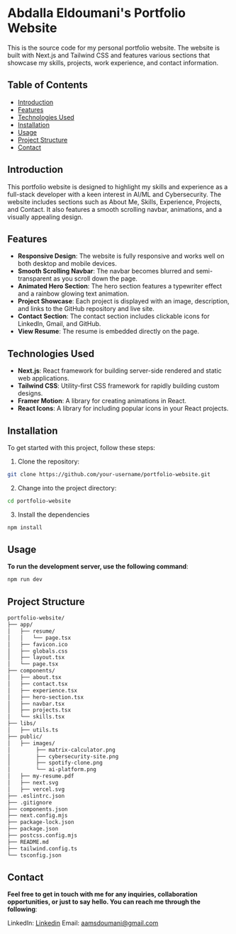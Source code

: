 # Abdalla Eldoumani's Portfolio Website

This is the source code for my personal portfolio website. The website is built with Next.js and Tailwind CSS and features various sections that showcase my skills, projects, work experience, and contact information.

## Table of Contents

- [Introduction](#introduction)
- [Features](#features)
- [Technologies Used](#technologies-used)
- [Installation](#installation)
- [Usage](#usage)
- [Project Structure](#project-structure)
- [Contact](#contact)

## Introduction

This portfolio website is designed to highlight my skills and experience as a full-stack developer with a keen interest in AI/ML and Cybersecurity. The website includes sections such as About Me, Skills, Experience, Projects, and Contact. It also features a smooth scrolling navbar, animations, and a visually appealing design.

## Features

- **Responsive Design**: The website is fully responsive and works well on both desktop and mobile devices.
- **Smooth Scrolling Navbar**: The navbar becomes blurred and semi-transparent as you scroll down the page.
- **Animated Hero Section**: The hero section features a typewriter effect and a rainbow glowing text animation.
- **Project Showcase**: Each project is displayed with an image, description, and links to the GitHub repository and live site.
- **Contact Section**: The contact section includes clickable icons for LinkedIn, Gmail, and GitHub.
- **View Resume**: The resume is embedded directly on the page.

## Technologies Used

- **Next.js**: React framework for building server-side rendered and static web applications.
- **Tailwind CSS**: Utility-first CSS framework for rapidly building custom designs.
- **Framer Motion**: A library for creating animations in React.
- **React Icons**: A library for including popular icons in your React projects.

## Installation

To get started with this project, follow these steps:

1. Clone the repository:

```bash
git clone https://github.com/your-username/portfolio-website.git
```

2. Change into the project directory:

```bash
cd portfolio-website
```

3. Install the dependencies

```bash
npm install
```

## Usage

**To run the development server, use the following command**:

```bash
npm run dev
```

## Project Structure

```txt
portfolio-website/
├── app/
│   ├── resume/
│   │   └── page.tsx
│   ├── favicon.ico
│   ├── globals.css
│   ├── layout.tsx
│   └── page.tsx
├── components/
│   ├── about.tsx
│   ├── contact.tsx
│   ├── experience.tsx
│   ├── hero-section.tsx
│   ├── navbar.tsx
│   ├── projects.tsx
│   └── skills.tsx
├── libs/
│   ├── utils.ts
├── public/
│   ├── images/
│        ├── matrix-calculator.png
│        ├── cybersecurity-site.png
│        ├── spotify-clone.png
│        └── ai-platform.png
│   ├── my-resume.pdf
│   ├── next.svg
│   ├── vercel.svg
├── .eslintrc.json
├── .gitignore
├── components.json
├── next.config.mjs
├── package-lock.json
├── package.json
├── postcss.config.mjs
├── README.md
├── tailwind.config.ts
└── tsconfig.json
```

## Contact

**Feel free to get in touch with me for any inquiries, collaboration opportunities, or just to say hello. You can reach me through the following**:

LinkedIn: [Linkedin](https://www.linkedin.com/in/abdalla-el-doumani-77402a253/)
Email: aamsdoumani@gmail.com
